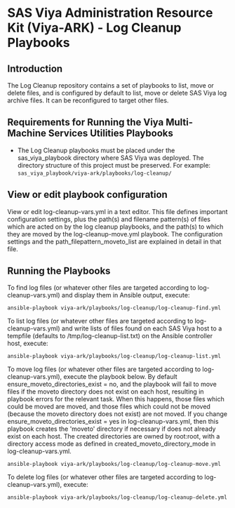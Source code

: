 # SAS Viya Administration Resource Kit (Viya-ARK) - Log Cleanup Playbooks

## Introduction
The Log Cleanup repository contains a set of playbooks to list, move or delete files, and is configured by default to list, move or delete SAS Viya log archive files. It can be reconfigured to target other files.

## Requirements for Running the Viya Multi-Machine Services Utilities Playbooks
* The Log Cleanup playbooks must be placed under the sas_viya_playbook directory where SAS Viya was deployed. 
  The directory structure of this project must be preserved. 
  For example: ```sas_viya_playbook/viya-ark/playbooks/log-cleanup/```

## View or edit playbook configuration
View or edit log-cleanup-vars.yml in a text editor. This file defines important configuration settings, plus the path(s) and filename pattern(s) of files which are acted on by the log cleanup playbooks, and the path(s) to which they are moved by the log-cleanup-move.yml playbook. The configuration settings and the path_filepattern_moveto_list are explained in detail in that file.

## Running the Playbooks
To find log files (or whatever other files are targeted according to log-cleanup-vars.yml) and display them in Ansible output, execute:
```
ansible-playbook viya-ark/playbooks/log-cleanup/log-cleanup-find.yml
```

To list log files (or whatever other files are targeted according to log-cleanup-vars.yml) and write lists of files found on each SAS Viya host to a tempfile (defaults to /tmp/log-cleanup-list.txt) on the Ansible controller host, execute:
```
ansible-playbook viya-ark/playbooks/log-cleanup/log-cleanup-list.yml
```

To move log files (or whatever other files are targeted according to log-cleanup-vars.yml), execute the playbook below. By default ensure_moveto_directories_exist = no, and the playbook will fail to move files if the moveto directory does not exist on each host, resulting in playbook errors for the relevant task. When this happens, those files which could be moved are moved, and those files which could not be moved (because the moveto directory does not exist) are not moved. If you change ensure_moveto_directories_exist = yes in log-cleanup-vars.yml, then this playbook creates the 'moveto' directory if necessary if does not already exist on each host. The created directories are owned by root:root, with a directory access mode as defined in created_moveto_directory_mode in log-cleanup-vars.yml.
```
ansible-playbook viya-ark/playbooks/log-cleanup/log-cleanup-move.yml
```

To delete log files (or whatever other files are targeted according to log-cleanup-vars.yml), execute:
```
ansible-playbook viya-ark/playbooks/log-cleanup/log-cleanup-delete.yml
```
